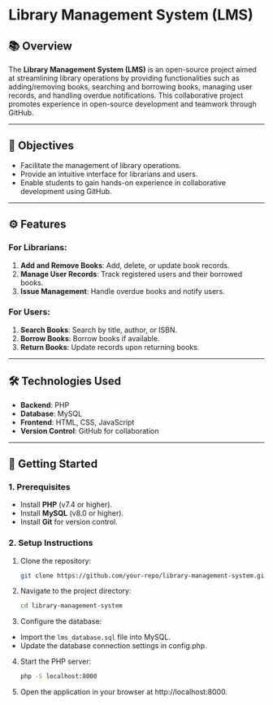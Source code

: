 # Library Management System (LMS)

## 📚 Overview
The **Library Management System (LMS)** is an open-source project aimed at streamlining library operations by providing functionalities such as adding/removing books, searching and borrowing books, managing user records, and handling overdue notifications. This collaborative project promotes experience in open-source development and teamwork through GitHub.

---

## 🎯 Objectives
- Facilitate the management of library operations.
- Provide an intuitive interface for librarians and users.
- Enable students to gain hands-on experience in collaborative development using GitHub.

---

## ⚙️ Features
### For Librarians:
1. **Add and Remove Books**: Add, delete, or update book records.
2. **Manage User Records**: Track registered users and their borrowed books.
3. **Issue Management**: Handle overdue books and notify users.

### For Users:
1. **Search Books**: Search by title, author, or ISBN.
2. **Borrow Books**: Borrow books if available.
3. **Return Books**: Update records upon returning books.

---

## 🛠️ Technologies Used
- **Backend**: PHP
- **Database**: MySQL
- **Frontend**: HTML, CSS, JavaScript
- **Version Control**: GitHub for collaboration

---

## 🚀 Getting Started

### 1. Prerequisites
- Install **PHP** (v7.4 or higher).
- Install **MySQL** (v8.0 or higher).
- Install **Git** for version control.

### 2. Setup Instructions
1. Clone the repository:
   ```bash
   git clone https://github.com/your-repo/library-management-system.git
2. Navigate to the project directory:
   ```bash
   cd library-management-system
3. Configure the database:
- Import the ```lms_database.sql``` file into MySQL.
- Update the database connection settings in config.php. 
4. Start the PHP server:
   ```bash
   php -S localhost:8000
5. Open the application in your browser at http://localhost:8000.
